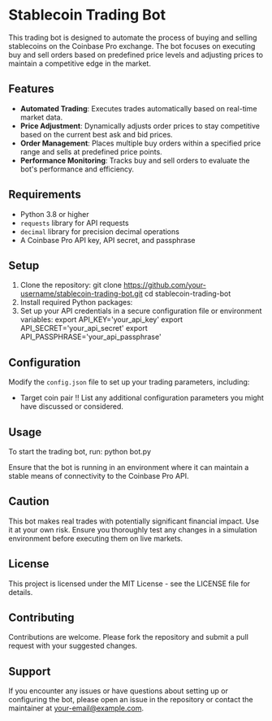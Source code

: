 # Stablecoin Trading Bot

This trading bot is designed to automate the process of buying and selling stablecoins on the Coinbase Pro exchange. The bot focuses on executing buy and sell orders based on predefined price levels and adjusting prices to maintain a competitive edge in the market.

## Features

- **Automated Trading**: Executes trades automatically based on real-time market data.
- **Price Adjustment**: Dynamically adjusts order prices to stay competitive based on the current best ask and bid prices.
- **Order Management**: Places multiple buy orders within a specified price range and sells at predefined price points.
- **Performance Monitoring**: Tracks buy and sell orders to evaluate the bot's performance and efficiency.

## Requirements

- Python 3.8 or higher
- `requests` library for API requests
- `decimal` library for precision decimal operations
- A Coinbase Pro API key, API secret, and passphrase

## Setup

1. Clone the repository:
git clone https://github.com/your-username/stablecoin-trading-bot.git
cd stablecoin-trading-bot
2. Install required Python packages:
3. Set up your API credentials in a secure configuration file or environment variables:
export API_KEY='your_api_key'
export API_SECRET='your_api_secret'
export API_PASSPHRASE='your_api_passphrase'


## Configuration

Modify the `config.json` file to set up your trading parameters, including:
- Target coin pair
!! List any additional configuration parameters you might have discussed or considered.

## Usage

To start the trading bot, run: python bot.py


Ensure that the bot is running in an environment where it can maintain a stable means of connectivity to the Coinbase Pro API.

## Caution

This bot makes real trades with potentially significant financial impact. Use it at your own risk. Ensure you thoroughly test any changes in a simulation environment before executing them on live markets.

## License

This project is licensed under the MIT License - see the LICENSE file for details.

## Contributing

Contributions are welcome. Please fork the repository and submit a pull request with your suggested changes.

## Support

If you encounter any issues or have questions about setting up or configuring the bot, please open an issue in the repository or contact the maintainer at your-email@example.com.

